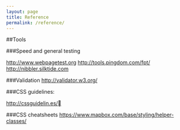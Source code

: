 ```yaml
---
layout: page
title: Reference
permalink: /reference/
---
```



##Tools

###Speed and general testing

http://www.webpagetest.org
http://tools.pingdom.com/fpt/
http://nibbler.silktide.com

###Validation
http://validator.w3.org/


###CSS guidelines:

http://cssguidelin.es/


###CSS cheatsheets
https://www.mapbox.com/base/styling/helper-classes/